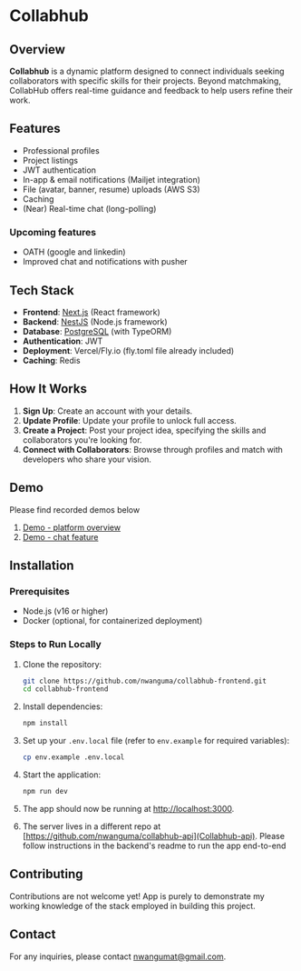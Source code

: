 # **Collabhub**

## **Overview**

**Collabhub** is a dynamic platform designed to connect individuals seeking collaborators with specific skills for their projects. Beyond matchmaking, CollabHub offers real-time guidance and feedback to help users refine their work.

## **Features**

- Professional profiles
- Project listings
- JWT authentication
- In-app & email notifications (Mailjet integration)
- File (avatar, banner, resume) uploads (AWS S3)
- Caching
- (Near) Real-time chat (long-polling)

### **Upcoming features**

- OATH (google and linkedin)
- Improved chat and notifications with pusher

## **Tech Stack**

- **Frontend**: [Next.js](https://nextjs.org/) (React framework)
- **Backend**: [NestJS](https://nestjs.com/) (Node.js framework)
- **Database**: [PostgreSQL](https://www.postgresql.org/) (with TypeORM)
- **Authentication**: JWT
- **Deployment**: Vercel/Fly.io (fly.toml file already included)
- **Caching**: Redis

## **How It Works**

1. **Sign Up**: Create an account with your details.
2. **Update Profile**: Update your profile to unlock full access.
3. **Create a Project**: Post your project idea, specifying the skills and collaborators you're looking for.
4. **Connect with Collaborators**: Browse through profiles and match with developers who share your vision.

## **Demo**

Please find recorded demos below

1. [Demo - platform overview](https://www.loom.com/share/bbfc871cc7924a1fa65d9fdedbd35364?sid=ca8fe2e7-e175-45e0-9560-01ce3ab28ea9)
2. [Demo - chat feature](https://www.loom.com/share/4e18fc4eaa9940edbd714cd4696f7b0c?sid=3d5c42cd-4563-4bef-a38f-10baa9a8190c)

## **Installation**

### **Prerequisites**

- Node.js (v16 or higher)
- Docker (optional, for containerized deployment)

### **Steps to Run Locally**

1. Clone the repository:

   ```bash
   git clone https://github.com/nwanguma/collabhub-frontend.git
   cd collabhub-frontend
   ```

2. Install dependencies:

   ```bash
   npm install
   ```

3. Set up your `.env.local` file (refer to `env.example` for required variables):

   ```bash
   cp env.example .env.local
   ```

4. Start the application:

   ```bash
   npm run dev
   ```

5. The app should now be running at [http://localhost:3000](http://localhost:3000).

6. The server lives in a different repo at [https://github.com/nwanguma/collabhub-api](Collabhub-api). Please follow instructions in the backend's readme to run the app end-to-end

## **Contributing**

Contributions are not welcome yet! App is purely to demonstrate my working knowledge of the stack employed in building this project.

## **Contact**

For any inquiries, please contact [nwangumat@gmail.com](mailto:nwangumat@gmail.com).
